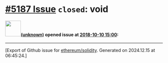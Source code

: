 # [\#5187 Issue](https://github.com/ethereum/solidity/issues/5187) `closed`: void

#### <img src="(unknown)" width="50">[(unknown)]((unknown)) opened issue at [2018-10-10 15:00](https://github.com/ethereum/solidity/issues/5187):






-------------------------------------------------------------------------------



[Export of Github issue for [ethereum/solidity](https://github.com/ethereum/solidity). Generated on 2024.12.15 at 06:45:24.]
